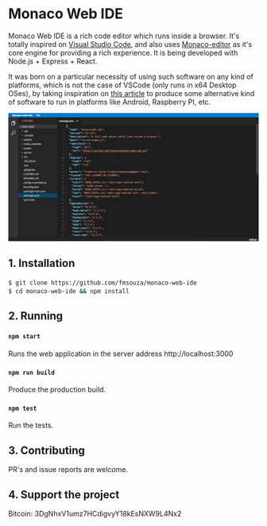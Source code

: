 # Monaco Web IDE

Monaco Web IDE is a rich code editor which runs inside a browser. It's totally inspired on [Visual Studio Code](https://github.com/Microsoft/vscode), and also uses [Monaco-editor](https://github.com/Microsoft/monaco-editor) as it's core engine for providing a rich experience. It is being developed with Node.js + Express + React.

It was born on a particular necessity of using such software on any kind of platforms, which is not the case of VSCode (only runs in x64 Desktop OSes), by taking inspiration on [this article](https://medium.com/samsung-internet-dev/writing-software-using-a-phone-e71976f1f18d) to produce some alternative kind of software to run in platforms like Android, Raspberry PI, etc.

![screenshot](./assets/screenshot.png)

## 1. Installation

```bash
$ git clone https://github.com/fmsouza/monaco-web-ide
$ cd monaco-web-ide && npm install
```

## 2. Running

#### `npm start`

Runs the web application in the server address http://localhost:3000

#### `npm run build`

Produce the production build.

#### `npm test`

Run the tests.

## 3. Contributing

PR's and issue reports are welcome.

## 4. Support the project

Bitcoin: 3DgNhxV1umz7HCdigvyY18kEsNXW9L4Nx2